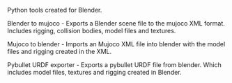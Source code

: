 Python tools created for Blender.

Blender to mujoco - Exports a Blender scene file to the mujoco XML format. Includes rigging, collision bodies, model files and textures.

Mujoco to blender - Imports an Mujoco XML file into blender with the model files and rigging created in the XML.

Pybullet URDF exporter - Exports a pybullet URDF file from blender. Which includes model files, textures and rigging created in Blender.
